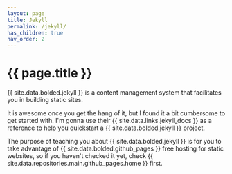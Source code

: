 ```yaml
---
layout: page
title: Jekyll
permalink: /jekyll/
has_children: true
nav_order: 2
---
```


# {{ page.title }}

{{ site.data.bolded.jekyll }} is a content management system that facilitates you in building static sites.

It is awesome once you get the hang of it, but I found it a bit cumbersome to get started with. I'm gonna use their {{ site.data.links.jekyll_docs }} as a reference to help you quickstart a {{ site.data.bolded.jekyll }} project.

The purpose of teaching you about {{ site.data.bolded.jekyll }} is for you to take advantage of {{ site.data.bolded.github_pages }} free hosting for static websites, so if you haven't checked it yet, check {{ site.data.repositories.main.github_pages.home }} first.